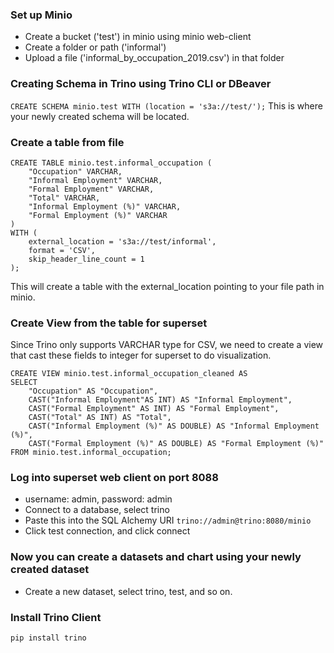 ### Set up Minio
- Create a bucket ('test') in minio using minio web-client
- Create a folder or path ('informal')
- Upload a file ('informal_by_occupation_2019.csv') in that folder

### Creating Schema in Trino using Trino CLI or DBeaver
```CREATE SCHEMA minio.test WITH (location = 's3a://test/');```
This is where your newly created schema will be located. 

### Create a table from file
```
CREATE TABLE minio.test.informal_occupation (
    "Occupation" VARCHAR,
    "Informal Employment" VARCHAR,
    "Formal Employment" VARCHAR,
    "Total" VARCHAR,
    "Informal Employment (%)" VARCHAR,
    "Formal Employment (%)" VARCHAR
)
WITH (
    external_location = 's3a://test/informal',
    format = 'CSV',
    skip_header_line_count = 1
);
```
This will create a table with the external_location pointing to your file path in minio.

### Create View from the table for superset
Since Trino only supports VARCHAR type for CSV, we need to create a view that cast these fields to integer for superset to do visualization.
```
CREATE VIEW minio.test.informal_occupation_cleaned AS
SELECT
    "Occupation" AS "Occupation",
    CAST("Informal Employment"AS INT) AS "Informal Employment",
    CAST("Formal Employment" AS INT) AS "Formal Employment",
    CAST("Total" AS INT) AS "Total",
    CAST("Informal Employment (%)" AS DOUBLE) AS "Informal Employment (%)",
    CAST("Formal Employment (%)" AS DOUBLE) AS "Formal Employment (%)"
FROM minio.test.informal_occupation;
```

### Log into superset web client on port 8088
- username: admin, password: admin
- Connect to a database, select trino
- Paste this into the SQL Alchemy URI
```trino://admin@trino:8080/minio```
- Click test connection, and click connect

### Now you can create a datasets and chart using your newly created dataset
- Create a new dataset, select trino, test, and so on.
### Install Trino Client
```pip install trino```
